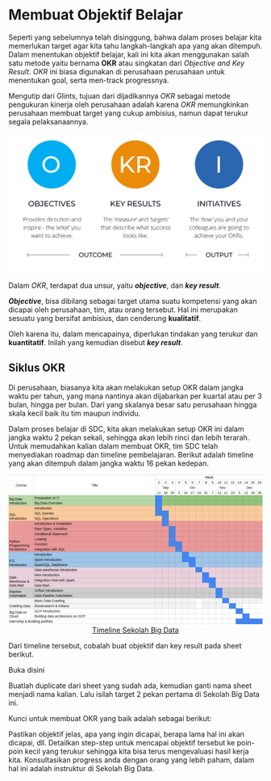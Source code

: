 # Membuat Objektif Belajar

Seperti yang sebelumnya telah disinggung, bahwa dalam proses belajar kita memerlukan target agar kita tahu langkah-langkah apa yang akan ditempuh. Dalam menentukan objektif belajar, kali ini kita akan menggunakan salah satu metode yaitu bernama **OKR** atau singkatan dari *Objective and Key Result*. *OKR* ini biasa digunakan di perusahaan perusahaan untuk menentukan goal, serta men-track progressnya.

Mengutip dari Glints, tujuan dari dijadikannya *OKR* sebagai metode pengukuran kinerja oleh perusahaan adalah karena *OKR* memungkinkan perusahaan membuat target yang cukup ambisius, namun dapat terukur segala pelaksanaannya. 

![OKR](images/OKR-and-I.svg)

Dalam *OKR*, terdapat dua unsur, yaitu ***objective***, dan ***key result***.

***Objective***, bisa dibilang sebagai target utama suatu kompetensi yang akan dicapai oleh perusahaan, tim, atau orang tersebut. Hal ini merupakan sesuatu yang bersifat ambisius, dan cenderung **kualitatif**.

Oleh karena itu, dalam mencapainya, diperlukan tindakan yang terukur dan **kuantitatif**. Inilah yang kemudian disebut ***key result***.

## Siklus OKR

Di perusahaan, biasanya kita akan melakukan setup OKR dalam jangka waktu per tahun, yang mana nantinya akan dijabarkan per kuartal atau per 3 bulan, hingga per bulan. Dari yang skalanya besar satu perusahaan hingga skala kecil baik itu tim maupun individu.

Dalam proses belajar di SDC, kita akan melakukan setup OKR ini dalam jangka waktu 2 pekan sekali, sehingga akan lebih rinci dan lebih terarah. Untuk memudahkan kalian dalam membuat OKR, tim SDC telah menyediakan roadmap dan timeline pembelajaran. Berikut adalah timeline yang akan ditempuh dalam jangka waktu 16 pekan kedepan.

<p align="center">
    <img src="images/timeline.png" alt="Timeline Sekolah Big Data">
    <br>
    <a href="https://docs.google.com/spreadsheets/d/1c1GtVusFvnZDXqiycBfLBN3AUaMnoKq3vAGsZyVedNI/edit?usp=sharing">Timeline Sekolah Big Data</a>
</p>

Dari timeline tersebut, cobalah buat objektif dan key result pada sheet berikut.

Buka disini

Buatlah duplicate dari sheet yang sudah ada, kemudian ganti nama sheet menjadi nama kalian. Lalu isilah target 2 pekan pertama di Sekolah Big Data ini.

Kunci untuk membuat OKR yang baik adalah sebagai berikut:

Pastikan objektif jelas, apa yang ingin dicapai, berapa lama hal ini akan dicapai, dll.
Detailkan step-step untuk mencapai objektif tersebut ke poin-poin kecil yang terukur sehingga kita bisa terus mengevaluasi hasil kerja kita.
Konsultasikan progress anda dengan orang yang lebih paham, dalam hal ini adalah instruktur di Sekolah Big Data.